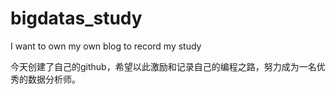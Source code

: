# bigdatas_study
I want to own my own blog to record my study

今天创建了自己的github，希望以此激励和记录自己的编程之路，努力成为一名优秀的数据分析师。
